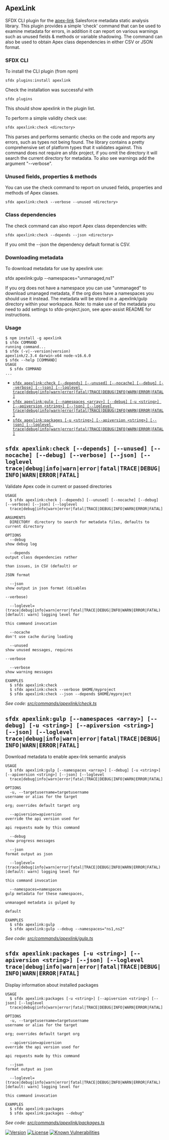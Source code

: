 ## ApexLink

SFDX CLI plugin for the [apex-link](https://github.com/nawforce/apex-link) Salesforce metadata static analysis library. This plugin provides a simple 'check' command that can be used to examine metadata for errors, in addition it can report on various warnings such as unused fields & methods or variable shadowing. The command can also be used to obtain Apex class dependencies in either CSV or JSON format.
 
### SFDX CLI

To install the CLI plugin (from npm)

    sfdx plugins:install apexlink

Check the installation was successful with

    sfdx plugins
     
This should show apexlink in the plugin list.      

To perform a simple validity check use:

    sfdx apexlink:check <directory>

This parses and performs semantic checks on the code and reports any errors, such as types not being found. The library
contains a pretty comprehensive set of platform types that it validates against. This command does not require an sfdx project, if you omit the directory it will search the current directory for metadata. To also see warnings add the argument "--verbose".

### Unused fields, properties & methods

You can use the check command to report on unused fields, properties and methods of Apex classes. 

    sfdx apexlink:check --verbose --unused <directory>


### Class dependencies

The check command can also report Apex class dependencies with:

    sfdx apexlink:check --depends --json <directory>

If you omit the --json the dependency default format is CSV.  


### Downloading metadata

To download metadata for use by apexlink use:

  sfdx apexlink:gulp --namespaces="unmanaged,ns1"

If you org does not have a namespace you can use "unmanaged" to download umanaged metadata, if the org does have a
namespaces you should use it instead. The metadata will be stored in a .apexlink/gulp directory within your workspace. Note: to make use of the metadata you need to add settings to sfdx-project.json, see apex-assist README for instructions.   

### Usage

<!-- toc -->

<!-- tocstop -->
<!-- install -->
<!-- usage -->
```sh-session
$ npm install -g apexlink
$ sfdx COMMAND
running command...
$ sfdx (-v|--version|version)
apexlink/2.3.4 darwin-x64 node-v16.6.0
$ sfdx --help [COMMAND]
USAGE
  $ sfdx COMMAND
...
```
<!-- usagestop -->
<!-- commands -->
* [`sfdx apexlink:check [--depends] [--unused] [--nocache] [--debug] [--verbose] [--json] [--loglevel trace|debug|info|warn|error|fatal|TRACE|DEBUG|INFO|WARN|ERROR|FATAL]`](#sfdx-apexlinkcheck---depends---unused---nocache---debug---verbose---json---loglevel-tracedebuginfowarnerrorfataltracedebuginfowarnerrorfatal)
* [`sfdx apexlink:gulp [--namespaces <array>] [--debug] [-u <string>] [--apiversion <string>] [--json] [--loglevel trace|debug|info|warn|error|fatal|TRACE|DEBUG|INFO|WARN|ERROR|FATAL]`](#sfdx-apexlinkgulp---namespaces-array---debug--u-string---apiversion-string---json---loglevel-tracedebuginfowarnerrorfataltracedebuginfowarnerrorfatal)
* [`sfdx apexlink:packages [-u <string>] [--apiversion <string>] [--json] [--loglevel trace|debug|info|warn|error|fatal|TRACE|DEBUG|INFO|WARN|ERROR|FATAL]`](#sfdx-apexlinkpackages--u-string---apiversion-string---json---loglevel-tracedebuginfowarnerrorfataltracedebuginfowarnerrorfatal)

## `sfdx apexlink:check [--depends] [--unused] [--nocache] [--debug] [--verbose] [--json] [--loglevel trace|debug|info|warn|error|fatal|TRACE|DEBUG|INFO|WARN|ERROR|FATAL]`

Validate Apex code in current or passed directories

```
USAGE
  $ sfdx apexlink:check [--depends] [--unused] [--nocache] [--debug] [--verbose] [--json] [--loglevel 
  trace|debug|info|warn|error|fatal|TRACE|DEBUG|INFO|WARN|ERROR|FATAL]

ARGUMENTS
  DIRECTORY  directory to search for metadata files, defaults to current directory

OPTIONS
  --debug                                                                           show debug log

  --depends                                                                         output class dependencies rather
                                                                                    than issues, in CSV (default) or
                                                                                    JSON format

  --json                                                                            show output in json format (disables
                                                                                    --verbose)

  --loglevel=(trace|debug|info|warn|error|fatal|TRACE|DEBUG|INFO|WARN|ERROR|FATAL)  [default: warn] logging level for
                                                                                    this command invocation

  --nocache                                                                         don't use cache during loading

  --unused                                                                          show unused messages, requires
                                                                                    --verbose

  --verbose                                                                         show warning messages

EXAMPLES
  $ sfdx apexlink:check
  $ sfdx apexlink:check --verbose $HOME/myproject
  $ sfdx apexlink:check --json --depends $HOME/myproject
```

_See code: [src/commands/apexlink/check.ts](https://github.com/nawforce/apexlink/blob/v2.3.4/src/commands/apexlink/check.ts)_

## `sfdx apexlink:gulp [--namespaces <array>] [--debug] [-u <string>] [--apiversion <string>] [--json] [--loglevel trace|debug|info|warn|error|fatal|TRACE|DEBUG|INFO|WARN|ERROR|FATAL]`

Download metadata to enable apex-link semantic analysis

```
USAGE
  $ sfdx apexlink:gulp [--namespaces <array>] [--debug] [-u <string>] [--apiversion <string>] [--json] [--loglevel 
  trace|debug|info|warn|error|fatal|TRACE|DEBUG|INFO|WARN|ERROR|FATAL]

OPTIONS
  -u, --targetusername=targetusername                                               username or alias for the target
                                                                                    org; overrides default target org

  --apiversion=apiversion                                                           override the api version used for
                                                                                    api requests made by this command

  --debug                                                                           show progress messages

  --json                                                                            format output as json

  --loglevel=(trace|debug|info|warn|error|fatal|TRACE|DEBUG|INFO|WARN|ERROR|FATAL)  [default: warn] logging level for
                                                                                    this command invocation

  --namespaces=namespaces                                                           gulp metadata for these namespaces,
                                                                                    unmanaged metadata is gulped by
                                                                                    default

EXAMPLES
  $ sfdx apexlink:gulp
  $ sfdx apexlink:gulp --debug --namespaces="ns1,ns2"
```

_See code: [src/commands/apexlink/gulp.ts](https://github.com/nawforce/apexlink/blob/v2.3.4/src/commands/apexlink/gulp.ts)_

## `sfdx apexlink:packages [-u <string>] [--apiversion <string>] [--json] [--loglevel trace|debug|info|warn|error|fatal|TRACE|DEBUG|INFO|WARN|ERROR|FATAL]`

Display information about installed packages

```
USAGE
  $ sfdx apexlink:packages [-u <string>] [--apiversion <string>] [--json] [--loglevel 
  trace|debug|info|warn|error|fatal|TRACE|DEBUG|INFO|WARN|ERROR|FATAL]

OPTIONS
  -u, --targetusername=targetusername                                               username or alias for the target
                                                                                    org; overrides default target org

  --apiversion=apiversion                                                           override the api version used for
                                                                                    api requests made by this command

  --json                                                                            format output as json

  --loglevel=(trace|debug|info|warn|error|fatal|TRACE|DEBUG|INFO|WARN|ERROR|FATAL)  [default: warn] logging level for
                                                                                    this command invocation

EXAMPLES
  $ sfdx apexlink:packages
  $ sfdx apexlink:packages --debug"
```

_See code: [src/commands/apexlink/packages.ts](https://github.com/nawforce/apexlink/blob/v2.3.4/src/commands/apexlink/packages.ts)_
<!-- commandsstop -->

[![Version](https://img.shields.io/npm/v/apexlink.svg)](https://npmjs.org/package/apexlink)
[![License](https://img.shields.io/npm/l/apexlink.svg)](https://github.com/nawforce/apexlink/blob/master/package.json)
[![Known Vulnerabilities](https://snyk.io/test/github/nawforce/apexlink/badge.svg)](https://snyk.io/test/github/nawforce/apexlink)
